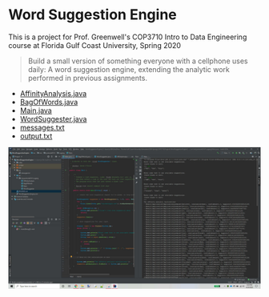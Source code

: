 # Word Suggestion Engine

This is a project for Prof. Greenwell's COP3710 Intro to Data Engineering course at Florida Gulf Coast University, Spring 2020

> Build a small version of something everyone with a cellphone uses daily: A word suggestion engine, extending the analytic work performed in previous assignments.

- [AffinityAnalysis.java](src/me/jwotoole9141/sugeng/AffinityAnalysis.java)
- [BagOfWords.java](src/me/jwotoole9141/sugeng/BagOfWords.java)
- [Main.java](src/me/jwotoole9141/sugeng/Main.java)
- [WordSuggester.java](src/me/jwotoole9141/sugeng/WordSuggester.java)
- [messages.txt](res/messages.txt)
- [output.txt](res/output.txt)

![output.jpg](res/output.jpg)
